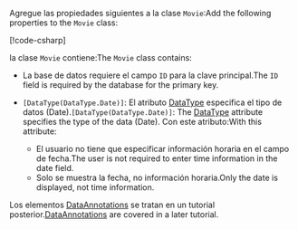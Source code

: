 <!-- THIS INCLUDE USED BY MVC AND RP -->
<span data-ttu-id="474a5-101">Agregue las propiedades siguientes a la clase `Movie`:</span><span class="sxs-lookup"><span data-stu-id="474a5-101">Add the following properties to the `Movie` class:</span></span>

[!code-csharp[](~/tutorials/razor-pages/razor-pages-start/sample/RazorPagesMovie22/Models/Movie.cs?name=snippet1)]

<span data-ttu-id="474a5-102">la clase `Movie` contiene:</span><span class="sxs-lookup"><span data-stu-id="474a5-102">The `Movie` class contains:</span></span>

* <span data-ttu-id="474a5-103">La base de datos requiere el campo `ID` para la clave principal.</span><span class="sxs-lookup"><span data-stu-id="474a5-103">The `ID` field is required by the database for the primary key.</span></span>
* <span data-ttu-id="474a5-104">`[DataType(DataType.Date)]`:  El atributo [DataType](/dotnet/api/microsoft.aspnetcore.mvc.dataannotations.internal.datatypeattributeadapter) especifica el tipo de datos (Date).</span><span class="sxs-lookup"><span data-stu-id="474a5-104">`[DataType(DataType.Date)]`:  The [DataType](/dotnet/api/microsoft.aspnetcore.mvc.dataannotations.internal.datatypeattributeadapter) attribute specifies the type of the data (Date).</span></span> <span data-ttu-id="474a5-105">Con este atributo:</span><span class="sxs-lookup"><span data-stu-id="474a5-105">With this attribute:</span></span>

  * <span data-ttu-id="474a5-106">El usuario no tiene que especificar información horaria en el campo de fecha.</span><span class="sxs-lookup"><span data-stu-id="474a5-106">The user is not required to enter time information in the date field.</span></span>
  * <span data-ttu-id="474a5-107">Solo se muestra la fecha, no información horaria.</span><span class="sxs-lookup"><span data-stu-id="474a5-107">Only the date is displayed, not time information.</span></span>

<span data-ttu-id="474a5-108">Los elementos [DataAnnotations](/dotnet/api/system.componentmodel.dataannotations) se tratan en un tutorial posterior.</span><span class="sxs-lookup"><span data-stu-id="474a5-108">[DataAnnotations](/dotnet/api/system.componentmodel.dataannotations) are covered in a later tutorial.</span></span>
